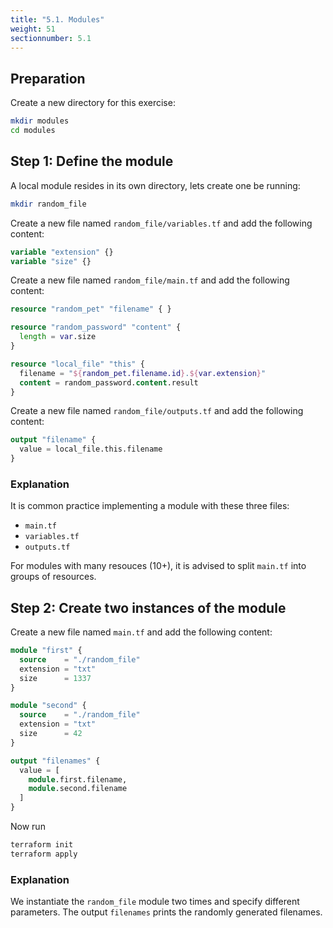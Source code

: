 ```yaml
---
title: "5.1. Modules"
weight: 51
sectionnumber: 5.1
---
```



## Preparation

Create a new directory for this exercise:
```bash
mkdir modules
cd modules
```


## Step 1: Define the module

A local module resides in its own directory, lets create one be running:
```bash
mkdir random_file
```

Create a new file named `random_file/variables.tf` and add the following content:
```terraform
variable "extension" {}
variable "size" {}
```

Create a new file named `random_file/main.tf` and add the following content:
```terraform
resource "random_pet" "filename" { }

resource "random_password" "content" {
  length = var.size
}

resource "local_file" "this" {
  filename = "${random_pet.filename.id}.${var.extension}"
  content = random_password.content.result
}
```

Create a new file named `random_file/outputs.tf` and add the following content:
```terraform
output "filename" {
  value = local_file.this.filename
}
```


### Explanation

It is common practice implementing a module with these three files:

* `main.tf`
* `variables.tf`
* `outputs.tf`

For modules with many resouces (10+), it is advised to split `main.tf` into groups of resources.


## Step 2: Create two instances of the module

Create a new file named `main.tf` and add the following content:
```terraform
module "first" {
  source    = "./random_file"
  extension = "txt"
  size      = 1337
}

module "second" {
  source    = "./random_file"
  extension = "txt"
  size      = 42
}

output "filenames" {
  value = [
    module.first.filename,
    module.second.filename
  ]
}
```

Now run
```bash
terraform init
terraform apply
```


### Explanation

We instantiate the `random_file` module two times and specify different parameters. The output `filenames` prints
the randomly generated filenames.